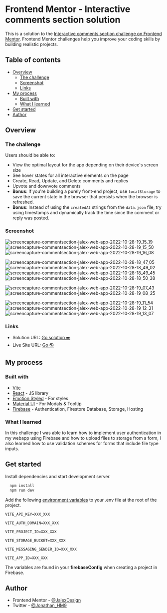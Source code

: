 
# Frontend Mentor - Interactive comments section solution

This is a solution to the [Interactive comments section challenge on Frontend Mentor](https://www.frontendmentor.io/challenges/interactive-comments-section-iG1RugEG9). Frontend Mentor challenges help you improve your coding skills by building realistic projects. 

## Table of contents

- [Overview](#overview)
  - [The challenge](#the-challenge)
  - [Screenshot](#screenshot)
  - [Links](#links)
- [My process](#my-process)
  - [Built with](#built-with)
  - [What I learned](#what-i-learned)
- [Get started](#get-started)
- [Author](#author)

## Overview

### The challenge

Users should be able to:

- View the optimal layout for the app depending on their device's screen size
- See hover states for all interactive elements on the page
- Create, Read, Update, and Delete comments and replies
- Upvote and downvote comments
- **Bonus**: If you're building a purely front-end project, use `localStorage` to save the current state in the browser that persists when the browser is refreshed.
- **Bonus**: Instead of using the `createdAt` strings from the `data.json` file, try using timestamps and dynamically track the time since the comment or reply was posted.

### Screenshot
![screencapture-commentsection-jalex-web-app-2022-10-28-19_15_19](https://user-images.githubusercontent.com/108622508/198752892-04d7d79d-8c44-48f9-ac1a-d1c0723e6e91.png)
![screencapture-commentsection-jalex-web-app-2022-10-28-19_15_50](https://user-images.githubusercontent.com/108622508/198752904-dcd94bb6-59a8-4a50-8e4a-7cf5358b7efa.png)
![screencapture-commentsection-jalex-web-app-2022-10-28-19_16_08](https://user-images.githubusercontent.com/108622508/198752922-d6c04cc0-eea1-4fa3-8d03-6b4bcd1ccfbb.png)


![screencapture-commentsection-jalex-web-app-2022-10-28-18_47_05](https://user-images.githubusercontent.com/108622508/198752291-f256e7d6-8bea-43b0-acb1-154227bed80d.png)
![screencapture-commentsection-jalex-web-app-2022-10-28-18_49_02](https://user-images.githubusercontent.com/108622508/198752298-51c50928-fb89-4698-a38a-e2fc477e7220.png)
![screencapture-commentsection-jalex-web-app-2022-10-28-18_49_45](https://user-images.githubusercontent.com/108622508/198752319-988a990b-1474-42b3-a81a-db8df654db71.png)
![screencapture-commentsection-jalex-web-app-2022-10-28-18_50_38](https://user-images.githubusercontent.com/108622508/198752326-990fed5c-4cf6-426f-a171-4d0ca3e86abe.png)

![screencapture-commentsection-jalex-web-app-2022-10-28-19_07_43](https://user-images.githubusercontent.com/108622508/198752498-0e607377-19b7-4f10-a0d8-0ce1bb4d2c77.png)
![screencapture-commentsection-jalex-web-app-2022-10-28-19_08_25](https://user-images.githubusercontent.com/108622508/198752521-d297ea09-9aba-45c9-8112-fd0b1653321e.png)

![screencapture-commentsection-jalex-web-app-2022-10-28-19_11_54](https://user-images.githubusercontent.com/108622508/198752692-0992db75-2297-4baf-821e-7f4a69b223d4.png)
![screencapture-commentsection-jalex-web-app-2022-10-28-19_12_31](https://user-images.githubusercontent.com/108622508/198752719-4955cc29-47b0-447e-b141-66bcc3fc297a.png)
![screencapture-commentsection-jalex-web-app-2022-10-28-19_13_07](https://user-images.githubusercontent.com/108622508/198752748-85971140-c8fd-4ef9-9dbd-41d02d4c1c46.png)

### Links

- Solution URL: [Go solution :arrow_right:](https://your-solution-url.com)
- Live Site URL: [Go :earth_americas:](https://commentsection-jalex.web.app)

## My process

### Built with

- [Vite](https://vitejs.dev/) 
- [React](https://reactjs.org/) - JS library
- [Emotion Styled](https://emotion.sh/docs/styled) - For styles
- [Material UI](https://mui.com/material-ui/) - For Modals & Tooltip
- [Firebase](https://firebase.google.com/) - Authentication, Firestore Database, Storage, Hosting

### What I learned

In this challenge I was able to learn how to implement user authentication in my webapp using Firebase and how to upload files to storage from a form, I also learned how to use validation schemes for forms that include file type inputs.

## Get started

Install dependencies and start development server.

```bash
  npm install
  npm run dev
```
Add the following [environment variables](https://vitejs.dev/guide/env-and-mode.html) to your .env file at the root of the project.

`VITE_API_KEY=XXX_XXX`

`VITE_AUTH_DOMAIN=XXX_XXX`

`VITE_PROJECT_ID=XXX_XXX`

`VITE_STORAGE_BUCKET=XXX_XXX`

`VITE_MESSAGING_SENDER_ID=XXX_XXX`

`VITE_APP_ID=XXX_XXX`

The variables are found in your **firebaseConfig** when creating a project in Firebase.

    
## Author

- Frontend Mentor - [@JalexDesign](https://www.frontendmentor.io/profile/JalexDesign)
- Twitter - [@Jonathan_HM9](https://www.twitter.com/Jonathan_HM9)
